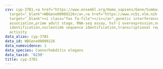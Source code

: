 ```yaml
---
csv: cyp-37B1,<a href="https://www.ensembl.org/Homo_sapiens/Gene/Summary?db=core;g=WBGene00009226"
  target="_blank">WBGene00009226</a>,<a href="https://www.ncbi.nlm.nih.gov/pubmed/30894454"
  target="_blank"><i class="fas fa-file"></i></a>",genetic interference,functional
  association,prime adult stage, RNA-seq assay, hsf-1 overexpression,nucleotide sequence
  identification,nucleotide sequence identification,transcriptional regulation,up-regulates
  activity
data_alias: cyp-37B1
data_id: WBGene00009226
data_numevidence: 1
data_species: Caenorhabditis elegans
data_taxid: '6239'
title: cyp-37B1
---
```

